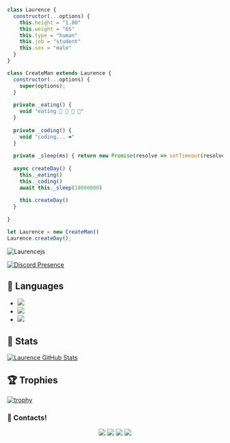 ```js
class Laurence {
  constructor(...options) {
    this.height = "1.80"
    this.weight = "65"
    this.type = "human"
    this.job = "student"
    this.sex = "male"
  }
}

class CreateMan extends Laurence {
  constructor(...options) {
    super(options);
  }
  
  private _eating() {
    void "eating 🍔 🍟 🍗 🥤"
  }
  
  private _coding() {
    void "coding... ❤️"
  }
  
  private _sleep(ms) { return new Promise(resolve => setTimeout(resolve, ms)) }
  
  async createDay() {
    this._eating()
    this._coding()
    await this._sleep(18000000)
    
    this.createDay()
  }
  
}

let Laurence = new CreateMan()
Laurence.createDay();
```
<img src="https://komarev.com/ghpvc/?username=Laurencejs&label=Ziyaretçi%20Sayısı&color=552b75" alt="Laurencejs" />

[![Discord Presence](https://lanyard.cnrad.dev/api/774204008247721984)](https://discord.com/users/774204008247721984)

## 🔧 Languages
- ![](https://img.shields.io/badge/Code-JavaScript-black?style=flat-square&logo=javascript&logoColor=brightgreen)
- ![](https://img.shields.io/badge/Code-Java-black?style=flat-square&logo=java&logoColor=white)
- ![](https://img.shields.io/badge/Tools-MongoDB-black?style=flat-square&logo=mongodb&logoColor=cyan)

## 🧮 Stats
<a href="https://github.com/Laurencejs/laurencejs">
  <img align="center" src="https://github-readme-stats.vercel.app/api/top-langs/?username=Wency&hide=c%2B%2B,c,html&title_color=d6826d&text_color=FF00FF&icon_color=6aa6f8&bg_color=0e1116" alt="Laurence GitHub Stats" />
</a>


## 🏆 Trophies
[![trophy](https://github-profile-trophy.vercel.app/?username=Laurencejs&theme=dracula&column=7)](https://github.com/ryo-ma/github-profile-trophy)



<h3>🌟 Contacts!</h3>
<p align="center">
     <a href="https://www.instagram.com/laurence.asd" target"blank_"><img src="https://img.shields.io/badge/INSTAGRAM%20-DC3175.svg?&style=for-the-badge&logo=instagram&logoColor=white"></a>
       <a href="https://www.twitch.tv/laurence1943" target"blank_"><img src="https://img.shields.io/badge/Twitch-9146FF?style=for-the-badge&logo=twitch&logoColor=white"></a>
 <a href=" https://open.spotify.com/user/0k6yyu8khng58kmelml3u23hd" target"blank_"><img src="https://img.shields.io/badge/Spotify%20-1ed760.svg?&style=for-the-badge&logo=spotify&logoColor=white"></a>
      <a href="https://discord.com/users/774204008247721984" target"blank_"><img src="https://img.shields.io/badge/Discord-ffbb00?style=for-the-badge&logo=discord&logoColor=white"></a>

</p>
